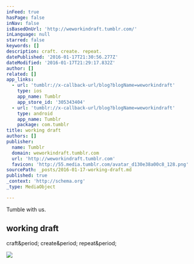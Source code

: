 ```yaml
---
inFeed: true
hasPage: false
inNav: false
isBasedOnUrl: 'http://weworkindraft.tumblr.com/'
inLanguage: null
starred: false
keywords: []
description: craft. create. repeat.
datePublished: '2016-01-17T21:30:56.277Z'
dateModified: '2016-01-17T21:29:17.832Z'
author: []
related: []
app_links:
  - url: 'tumblr://x-callback-url/blog?blogName=weworkindraft'
    type: ios
    app_name: Tumblr
    app_store_id: '305343404'
  - url: 'tumblr://x-callback-url/blog?blogName=weworkindraft'
    type: android
    app_name: Tumblr
    package: com.tumblr
title: working draft
authors: []
publisher:
  name: Tumblr
  domain: weworkindraft.tumblr.com
  url: 'http://weworkindraft.tumblr.com'
  favicon: 'http://55.media.tumblr.com/avatar_d130e38a00c8_128.png'
sourcePath: _posts/2016-01-17-working-draft.md
published: true
_context: 'http://schema.org'
_type: MediaObject

---
```

Tumble with us.

<article style=""><h1>working draft</h1><p>craft&amp;period; create&amp;period; repeat&amp;period;</p><img src="http://55.media.tumblr.com/avatar_d130e38a00c8_128.png" /></article>